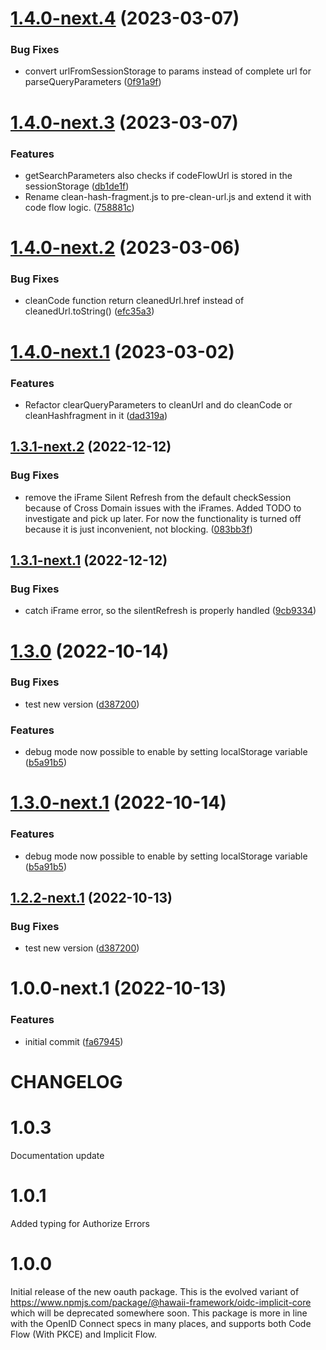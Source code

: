 # [1.4.0-next.4](https://github.com/Q24/oauth-client-core/compare/v1.4.0-next.3...v1.4.0-next.4) (2023-03-07)


### Bug Fixes

* convert urlFromSessionStorage to params instead of complete url for parseQueryParameters ([0f91a9f](https://github.com/Q24/oauth-client-core/commit/0f91a9feeae7f944ad7e8f9b36b7447d8cfbbe6c))

# [1.4.0-next.3](https://github.com/Q24/oauth-client-core/compare/v1.4.0-next.2...v1.4.0-next.3) (2023-03-07)


### Features

* getSearchParameters also checks if codeFlowUrl is stored in the sessionStorage ([db1de1f](https://github.com/Q24/oauth-client-core/commit/db1de1f0a3fce4a52bc6d8c5935bee3df530e27b))
* Rename clean-hash-fragment.js to pre-clean-url.js and extend it with code flow logic. ([758881c](https://github.com/Q24/oauth-client-core/commit/758881c30b285dfc90694d13efa936031d39e63e))

# [1.4.0-next.2](https://github.com/Q24/oauth-client-core/compare/v1.4.0-next.1...v1.4.0-next.2) (2023-03-06)


### Bug Fixes

* cleanCode function return cleanedUrl.href instead of cleanedUrl.toString() ([efc35a3](https://github.com/Q24/oauth-client-core/commit/efc35a34d95157be37e9b83e984bc48589050433))

# [1.4.0-next.1](https://github.com/Q24/oauth-client-core/compare/v1.3.1-next.2...v1.4.0-next.1) (2023-03-02)


### Features

* Refactor clearQueryParameters to cleanUrl and do cleanCode or cleanHashfragment in it ([dad319a](https://github.com/Q24/oauth-client-core/commit/dad319a963984f172b9d38f474af6e6b0697fec1))

## [1.3.1-next.2](https://github.com/Q24/oauth-client-core/compare/v1.3.1-next.1...v1.3.1-next.2) (2022-12-12)


### Bug Fixes

* remove the iFrame Silent Refresh from the default checkSession because of Cross Domain issues with the iFrames. Added TODO to investigate and pick up later. For now the functionality is turned off because it is just inconvenient, not blocking. ([083bb3f](https://github.com/Q24/oauth-client-core/commit/083bb3fe58146bdd5942ebf1f171328323393e74))

## [1.3.1-next.1](https://github.com/Q24/oauth-client-core/compare/v1.3.0...v1.3.1-next.1) (2022-12-12)


### Bug Fixes

* catch iFrame error, so the silentRefresh is properly handled ([9cb9334](https://github.com/Q24/oauth-client-core/commit/9cb93346fdf7ba1f91fdf25cd3e46c06732fa133))

# [1.3.0](https://github.com/Q24/oauth-client-core/compare/v1.2.1...v1.3.0) (2022-10-14)


### Bug Fixes

* test new version ([d387200](https://github.com/Q24/oauth-client-core/commit/d38720004db995a36265db96e433819fb65765f3))


### Features

* debug mode now possible to enable by setting localStorage variable ([b5a91b5](https://github.com/Q24/oauth-client-core/commit/b5a91b5c0527bac4e0692a802bb5ad9fde6c692b))

# [1.3.0-next.1](https://github.com/Q24/oauth-client-core/compare/v1.2.2-next.1...v1.3.0-next.1) (2022-10-14)


### Features

* debug mode now possible to enable by setting localStorage variable ([b5a91b5](https://github.com/Q24/oauth-client-core/commit/b5a91b5c0527bac4e0692a802bb5ad9fde6c692b))

## [1.2.2-next.1](https://github.com/Q24/oauth-client-core/compare/v1.2.1...v1.2.2-next.1) (2022-10-13)


### Bug Fixes

* test new version ([d387200](https://github.com/Q24/oauth-client-core/commit/d38720004db995a36265db96e433819fb65765f3))

# 1.0.0-next.1 (2022-10-13)


### Features

* initial commit ([fa67945](https://github.com/Q24/oauth-client-core/commit/fa6794551eaa3e30f70ed3576a32483a5ae23727))

# CHANGELOG

# 1.0.3

Documentation update

# 1.0.1

Added typing for Authorize Errors

# 1.0.0
Initial release of the new oauth package. This is the evolved variant of https://www.npmjs.com/package/@hawaii-framework/oidc-implicit-core which will be deprecated somewhere soon.
This package is more in line with the OpenID Connect specs in many places, and supports both Code Flow (With PKCE) and Implicit Flow.
